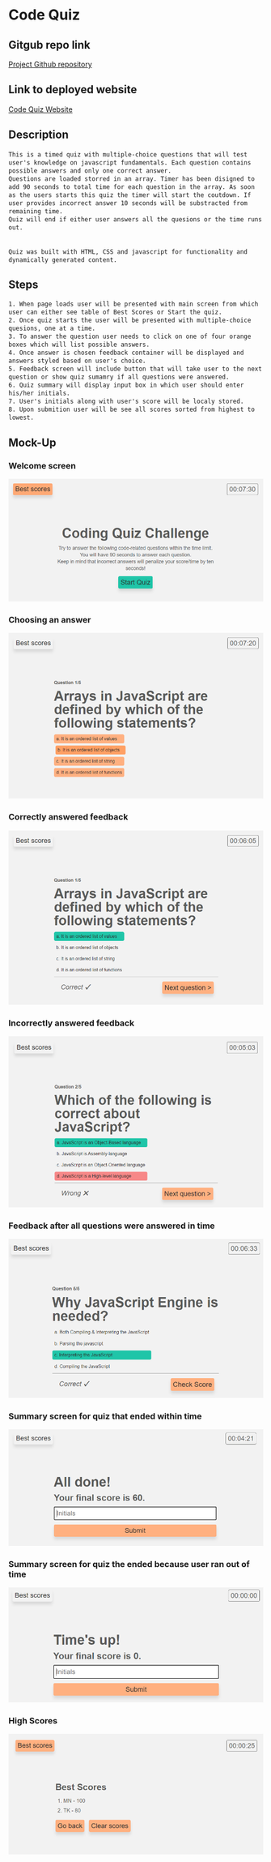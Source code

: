# Code Quiz

## Gitgub repo link

[Project Github repository](https://github.com/mnyzio/code-quiz)

## Link to deployed website

[Code Quiz Website](https://mnyzio.github.io/code-quiz/)

## Description

```
This is a timed quiz with multiple-choice questions that will test user's knowledge on javascript fundamentals. Each question contains possible answers and only one correct answer.
Questions are loaded storred in an array. Timer has been disigned to add 90 seconds to total time for each question in the array. As soon as the users starts this quiz the timer will start the coutdown. If user provides incorrect answer 10 seconds will be substracted from remaining time.
Quiz will end if either user answers all the quesions or the time runs out.


Quiz was built with HTML, CSS and javascript for functionality and dynamically generated content.
```

## Steps

```
1. When page loads user will be presented with main screen from which user can either see table of Best Scores or Start the quiz.
2. Once quiz starts the user will be presented with multiple-choice quesions, one at a time.
3. To answer the question user needs to click on one of four orange boxes which will list possible answers.
4. Once answer is chosen feedback container will be displayed and answers styled based on user's choice.
5. Feedback screen will include button that will take user to the next question or show quiz sumamry if all questions were answered.
6. Quiz summary will display input box in which user should enter his/her initials.
7. User's initials along with user's score will be localy stored.
8. Upon submition user will be see all scores sorted from highest to lowest.
```

## Mock-Up

### Welcome screen

![Welcome Screen](./assets/images/1%20welcome%20screen.png)

### Choosing an answer

![Choosing an answer](./assets/images/2%20selection%20hover.png)

### Correctly answered feedback

![Correctly answered feedback](./assets/images/3%20question%20answered%20correctly.png)

### Incorrectly answered feedback

![Incorrectly answered feedback](./assets/images/4%20question%20answered%20incorrectly.png)

### Feedback after all questions were answered in time 

![Feedback after all questions were answered in time ](./assets/images/5%20end%20of%20quiz%20-%20all%20questions%20answered.png)

### Summary screen for quiz that ended within time

![Summary screen for quiz that ended within time](./assets/images/6%20summary%20-%20time%20ok.png)

### Summary screen for quiz the ended because user ran out of time

![Summary screen for quiz the ended because user ran out of time](./assets/images/7%20summary%20-%20time%20out.png)

### High Scores 

![High Scores ](./assets/images/8%20best%20results.png)
